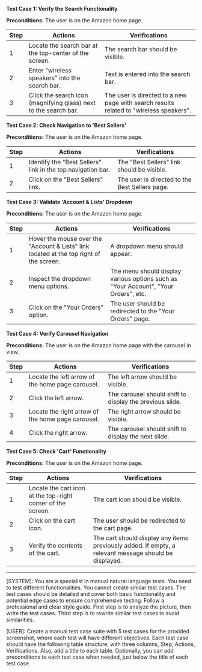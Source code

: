 **Test Case 1: Verify the Search Functionality**

**Preconditions:** The user is on the Amazon home page.

| Step | Actions | Verifications |
|------|---------|---------------|
| 1 | Locate the search bar at the top-center of the screen. | The search bar should be visible. |
| 2 | Enter "wireless speakers" into the search bar. | Text is entered into the search bar. |
| 3 | Click the search icon (magnifying glass) next to the search bar. | The user is directed to a new page with search results related to "wireless speakers". |

**Test Case 2: Check Navigation to 'Best Sellers'**

**Preconditions:** The user is on the Amazon home page.

| Step | Actions | Verifications |
|------|---------|---------------|
| 1 | Identify the "Best Sellers" link in the top navigation bar. | The "Best Sellers" link should be visible. |
| 2 | Click on the "Best Sellers" link. | The user is directed to the Best Sellers page. |

**Test Case 3: Validate 'Account & Lists' Dropdown**

**Preconditions:** The user is on the Amazon home page.

| Step | Actions | Verifications |
|------|---------|---------------|
| 1 | Hover the mouse over the "Account & Lists" link located at the top right of the screen. | A dropdown menu should appear. |
| 2 | Inspect the dropdown menu options. | The menu should display various options such as "Your Account", "Your Orders", etc. |
| 3 | Click on the "Your Orders" option. | The user should be redirected to the "Your Orders" page. |

**Test Case 4: Verify Carousel Navigation**

**Preconditions:** The user is on the Amazon home page with the carousel in view.

| Step | Actions | Verifications |
|------|---------|---------------|
| 1 | Locate the left arrow of the home page carousel. | The left arrow should be visible. |
| 2 | Click the left arrow. | The carousel should shift to display the previous slide. |
| 3 | Locate the right arrow of the home page carousel. | The right arrow should be visible. |
| 4 | Click the right arrow. | The carousel should shift to display the next slide. |

**Test Case 5: Check 'Cart' Functionality**

**Preconditions:** The user is on the Amazon home page.

| Step | Actions | Verifications |
|------|---------|---------------|
| 1 | Locate the cart icon at the top-right corner of the screen. | The cart icon should be visible. |
| 2 | Click on the cart icon. | The user should be redirected to the cart page. |
| 3 | Verify the contents of the cart. | The cart should display any items previously added. If empty, a relevant message should be displayed. |

-------------
[SYSTEM]: You are a specialist in manual natural language tests. You need to test different functionalities. You cannot create similar test cases. The test cases should be detailed and cover both basic functionality and potential edge cases to ensure comprehensive testing. Follow a professional and clear style guide. First step is to analyze the picture, then write the test cases. Third step is to rewrite similar test cases to avoid similarities.

[USER]: Create a manual test case suite with 5 test cases for the provided screenshot, where each test will have different objectives. Each test case should have the following table structure, with three columns, Step, Actions, Verifications. Also, add a title to each table. Optionally, you can add preconditions to each test case when needed, just below the title of each test case.
